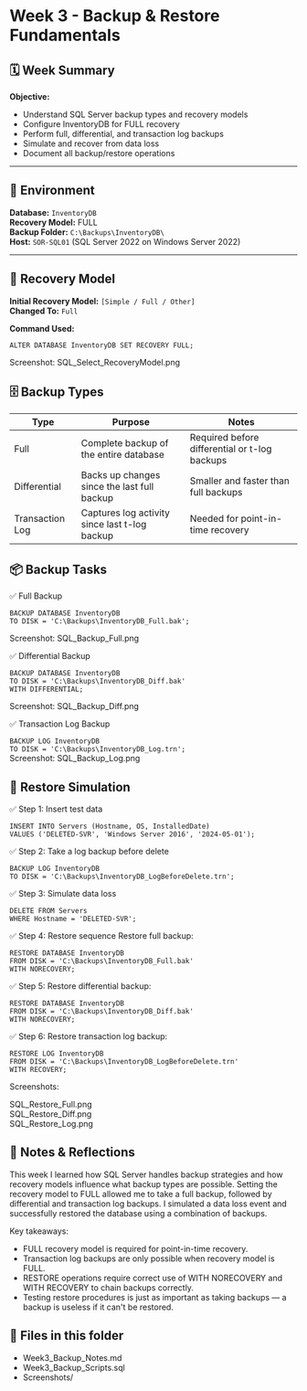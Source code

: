 # Week 3 - Backup & Restore Fundamentals

## 🗓️ Week Summary

**Objective:**  
- Understand SQL Server backup types and recovery models  
- Configure InventoryDB for FULL recovery  
- Perform full, differential, and transaction log backups  
- Simulate and recover from data loss  
- Document all backup/restore operations

---

## 🏢 Environment

**Database:** `InventoryDB`  
**Recovery Model:** FULL  
**Backup Folder:** `C:\Backups\InventoryDB\`  
**Host:** `SOR-SQL01` (SQL Server 2022 on Windows Server 2022)

---

## 🔁 Recovery Model

**Initial Recovery Model:** `[Simple / Full / Other]`  
**Changed To:** `Full`  

**Command Used:**

`ALTER DATABASE InventoryDB SET RECOVERY FULL;`  

Screenshot: SQL_Select_RecoveryModel.png

## 🗄️ Backup Types
|Type	|Purpose	|Notes|
|-----|---------|-----|
|Full|	Complete backup of the entire database|	Required before differential or t-log backups|
|Differential|	Backs up changes since the last full backup|	Smaller and faster than full backups|
|Transaction Log|	Captures log activity since last t-log backup|	Needed for point-in-time recovery|

## 📦 Backup Tasks
✅ Full Backup

`BACKUP DATABASE InventoryDB`  
`TO DISK = 'C:\Backups\InventoryDB_Full.bak';`  

Screenshot: SQL_Backup_Full.png

✅ Differential Backup

`BACKUP DATABASE InventoryDB`  
`TO DISK = 'C:\Backups\InventoryDB_Diff.bak'`   
`WITH DIFFERENTIAL;`  

Screenshot: SQL_Backup_Diff.png

✅ Transaction Log Backup  

`BACKUP LOG InventoryDB`  
`TO DISK = 'C:\Backups\InventoryDB_Log.trn';`  
Screenshot: SQL_Backup_Log.png  

## 🔄 Restore Simulation  
✅ Step 1: Insert test data

`INSERT INTO Servers (Hostname, OS, InstalledDate)`   
`VALUES ('DELETED-SVR', 'Windows Server 2016', '2024-05-01');`  

✅ Step 2: Take a log backup before delete

`BACKUP LOG InventoryDB`   
`TO DISK = 'C:\Backups\InventoryDB_LogBeforeDelete.trn';`  

✅ Step 3: Simulate data loss

`DELETE FROM Servers`   
`WHERE Hostname = 'DELETED-SVR';`  

✅ Step 4: Restore sequence
Restore full backup:

`RESTORE DATABASE InventoryDB`   
`FROM DISK = 'C:\Backups\InventoryDB_Full.bak'`   
`WITH NORECOVERY;`  

✅ Step 5: Restore differential backup:


`RESTORE DATABASE InventoryDB`   
`FROM DISK = 'C:\Backups\InventoryDB_Diff.bak'`   
`WITH NORECOVERY;`  

✅ Step 6: Restore transaction log backup:

`RESTORE LOG InventoryDB`   
`FROM DISK = 'C:\Backups\InventoryDB_LogBeforeDelete.trn'`   
`WITH RECOVERY;`  

Screenshots:

SQL_Restore_Full.png  
SQL_Restore_Diff.png  
SQL_Restore_Log.png  

## 📝 Notes & Reflections  
This week I learned how SQL Server handles backup strategies and how recovery models influence what backup types are possible. Setting the recovery model to FULL allowed me to take a full backup, followed by differential and transaction log backups. I simulated a data loss event and successfully restored the database using a combination of backups.

Key takeaways:

- FULL recovery model is required for point-in-time recovery.  
- Transaction log backups are only possible when recovery model is FULL.  
- RESTORE operations require correct use of WITH NORECOVERY and WITH RECOVERY to chain backups correctly.  
- Testing restore procedures is just as important as taking backups — a backup is useless if it can't be restored.

## 🔗 Files in this folder
- Week3_Backup_Notes.md  
- Week3_Backup_Scripts.sql  
- Screenshots/
